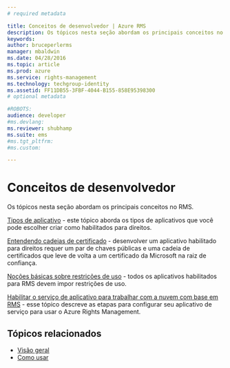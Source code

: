 ```yaml
---
# required metadata

title: Conceitos de desenvolvedor | Azure RMS
description: Os tópicos nesta seção abordam os principais conceitos no RMS.
keywords:
author: bruceperlerms
manager: mbaldwin
ms.date: 04/28/2016
ms.topic: article
ms.prod: azure
ms.service: rights-management
ms.technology: techgroup-identity
ms.assetid: FF11DB55-3FBF-4044-B155-858E95398300
# optional metadata

#ROBOTS:
audience: developer
#ms.devlang:
ms.reviewer: shubhamp
ms.suite: ems
#ms.tgt_pltfrm:
#ms.custom:

---
```


# Conceitos de desenvolvedor

Os tópicos nesta seção abordam os principais conceitos no RMS.

[Tipos de aplicativo](application-types.md) - este tópico aborda os tipos de aplicativos que você pode escolher criar como habilitados para direitos.

[Entendendo cadeias de certificado](understanding-certificate-chains.md) - desenvolver um aplicativo habilitado para direitos requer um par de chaves públicas e uma cadeia de certificados que leve de volta a um certificado da Microsoft na raiz de confiança.

[Noções básicas sobre restrições de uso](understanding-usage-restrictions.md) - todos os aplicativos habilitados para RMS devem impor restrições de uso.

[Habilitar o serviço de aplicativo para trabalhar com a nuvem com base em RMS](how-to-use-file-api-with-aadrm-cloud.md) - esse tópico descreve as etapas para configurar seu aplicativo de serviço para usar o Azure Rights Management.

 

## Tópicos relacionados ##
- [Visão geral](ad-rms-overview.md)
- [Como usar](how-to-use-msipc.md)
 

 


<!--HONumber=Apr16_HO4-->


